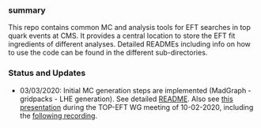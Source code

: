 ### summary 
This repo contains common MC and analysis tools for EFT searches in top quark events at CMS. 
It provides a central location to store the EFT fit ingredients of different analyses.
Detailed READMEs including info on how to use the code can be found in the different sub-directories.

### Status and Updates
   - 03/03/2020: Initial MC generation steps are implemented (MadGraph -
   gridpacks - LHE generation). See detailed [README](mcgeneration/README.md).
   Also see [this presentation](https://indico.cern.ch/event/886283/#3-common-eft-tools-on-github) during the TOP-EFT WG meeting of 10-02-2020, including the [following
   recording](https://vidyoreplay.cern.ch/replay/showRecordingExternal.html?key=VxwX85aPqlP5UIb).
